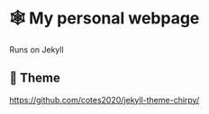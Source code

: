 # 🕸️ My personal webpage

Runs on Jekyll

## 🎨 Theme

https://github.com/cotes2020/jekyll-theme-chirpy/